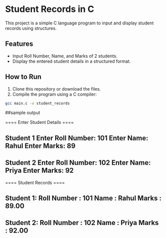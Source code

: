 # Student Records in C

This project is a simple C language program to input and display student records using structures.

## Features

- Input Roll Number, Name, and Marks of 2 students.
- Display the entered student details in a structured format.

## How to Run

1. Clone this repository or download the files.
2. Compile the program using a C compiler:

```bash
gcc main.c -o student_records
```


##sample output

==== Enter Student Details ====

Student 1
Enter Roll Number: 101
Enter Name: Rahul
Enter Marks: 89
-----------------------------

Student 2
Enter Roll Number: 102
Enter Name: Priya
Enter Marks: 92
-----------------------------

==== Student Records ====

Student 1:
Roll Number : 101
Name        : Rahul
Marks       : 89.00
-----------------------------

Student 2:
Roll Number : 102
Name        : Priya
Marks       : 92.00
-----------------------------
